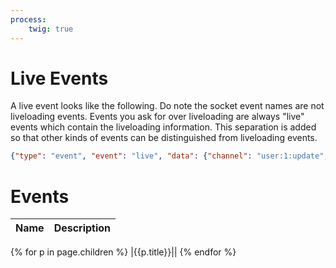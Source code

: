 ```yaml
---
process:
    twig: true
---
```

# Live Events

A live event looks like the following. Do note the socket event names are not liveloading events. Events you ask for over liveloading are always "live" events which contain the liveloading information. This separation is added so that other kinds of events can be distinguished from liveloading events.

```json
{"type": "event", "event": "live", "data": {"channel": "user:1:update", "payload": {"sparks": 10000}}}
```

# Events

|Name|Description|
|----|-----------|
{% for p in page.children %}
|{{p.title}}||
{% endfor %}
